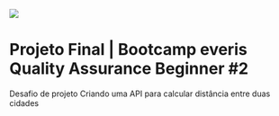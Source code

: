 ![](https://1.bp.blogspot.com/-naGOYdoM-OY/YPI7RG-upDI/AAAAAAAAA_Q/F0nAxe8qlOI21iwX2Pj051BAkyU0y2AcQCLcBGAsYHQ/s2335/DIO.png)
# Projeto Final | Bootcamp everis Quality Assurance Beginner #2

Desafio de projeto Criando uma API para calcular 
distância entre duas cidades
